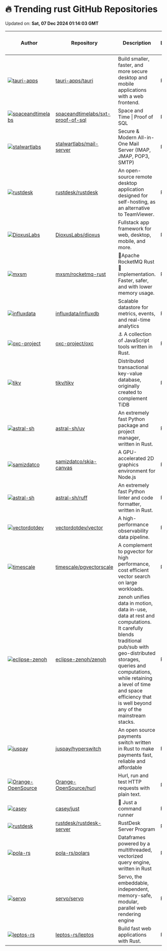 # 🔥 Trending rust GitHub Repositories

Updated on: **Sat, 07 Dec 2024 01:14:03 GMT**

| Author | Repository | Description | Language | ⭐ Total Stars | 🌟 Stars Today |
|--------|------------|-------------|----------|----------------|----------------|
| [![tauri-apps](https://avatars.githubusercontent.com/u/20051258?s=40&v=4)](https://github.com/tauri-apps) | [tauri-apps/tauri](https://github.com/tauri-apps/tauri) | Build smaller, faster, and more secure desktop and mobile applications with a web frontend. | Rust | 86112 | 63 |
| [![spaceandtimelabs](https://avatars.githubusercontent.com/u/7530828?s=40&v=4)](https://github.com/spaceandtimelabs) | [spaceandtimelabs/sxt-proof-of-sql](https://github.com/spaceandtimelabs/sxt-proof-of-sql) | Space and Time \| Proof of SQL | Rust | 3145 | 137 |
| [![stalwartlabs](https://avatars.githubusercontent.com/u/11444311?s=40&v=4)](https://github.com/stalwartlabs) | [stalwartlabs/mail-server](https://github.com/stalwartlabs/mail-server) | Secure & Modern All-in-One Mail Server (IMAP, JMAP, POP3, SMTP) | Rust | 5471 | 37 |
| [![rustdesk](https://avatars.githubusercontent.com/u/71636191?s=40&v=4)](https://github.com/rustdesk) | [rustdesk/rustdesk](https://github.com/rustdesk/rustdesk) | An open-source remote desktop application designed for self-hosting, as an alternative to TeamViewer. | Rust | 77184 | 75 |
| [![DioxusLabs](https://avatars.githubusercontent.com/u/10237910?s=40&v=4)](https://github.com/DioxusLabs) | [DioxusLabs/dioxus](https://github.com/DioxusLabs/dioxus) | Fullstack app framework for web, desktop, mobile, and more. | Rust | 21736 | 18 |
| [![mxsm](https://avatars.githubusercontent.com/u/15797831?s=40&v=4)](https://github.com/mxsm) | [mxsm/rocketmq-rust](https://github.com/mxsm/rocketmq-rust) | 🚀Apache RocketMQ Rust🦀 implementation. Faster, safer, and with lower memory usage. | Rust | 739 | 3 |
| [![influxdata](https://avatars.githubusercontent.com/in/29196?s=40&v=4)](https://github.com/influxdata) | [influxdata/influxdb](https://github.com/influxdata/influxdb) | Scalable datastore for metrics, events, and real-time analytics | Rust | 29091 | 4 |
| [![oxc-project](https://avatars.githubusercontent.com/u/1430279?s=40&v=4)](https://github.com/oxc-project) | [oxc-project/oxc](https://github.com/oxc-project/oxc) | ⚓ A collection of JavaScript tools written in Rust. | Rust | 12675 | 21 |
| [![tikv](https://avatars.githubusercontent.com/u/1701473?s=40&v=4)](https://github.com/tikv) | [tikv/tikv](https://github.com/tikv/tikv) | Distributed transactional key-value database, originally created to complement TiDB | Rust | 15362 | 8 |
| [![astral-sh](https://avatars.githubusercontent.com/u/1309177?s=40&v=4)](https://github.com/astral-sh) | [astral-sh/uv](https://github.com/astral-sh/uv) | An extremely fast Python package and project manager, written in Rust. | Rust | 28707 | 113 |
| [![samizdatco](https://avatars.githubusercontent.com/u/469523?s=40&v=4)](https://github.com/samizdatco) | [samizdatco/skia-canvas](https://github.com/samizdatco/skia-canvas) | A GPU-accelerated 2D graphics environment for Node.js | Rust | 2070 | 36 |
| [![astral-sh](https://avatars.githubusercontent.com/u/1309177?s=40&v=4)](https://github.com/astral-sh) | [astral-sh/ruff](https://github.com/astral-sh/ruff) | An extremely fast Python linter and code formatter, written in Rust. | Rust | 33447 | 30 |
| [![vectordotdev](https://avatars.githubusercontent.com/in/29110?s=40&v=4)](https://github.com/vectordotdev) | [vectordotdev/vector](https://github.com/vectordotdev/vector) | A high-performance observability data pipeline. | Rust | 18333 | 22 |
| [![timescale](https://avatars.githubusercontent.com/u/112245?s=40&v=4)](https://github.com/timescale) | [timescale/pgvectorscale](https://github.com/timescale/pgvectorscale) | A complement to pgvector for high performance, cost efficient vector search on large workloads. | Rust | 1410 | 21 |
| [![eclipse-zenoh](https://avatars.githubusercontent.com/u/3995219?s=40&v=4)](https://github.com/eclipse-zenoh) | [eclipse-zenoh/zenoh](https://github.com/eclipse-zenoh/zenoh) | zenoh unifies data in motion, data in-use, data at rest and computations. It carefully blends traditional pub/sub with geo-distributed storages, queries and computations, while retaining a level of time and space efficiency that is well beyond any of the mainstream stacks. | Rust | 1534 | 5 |
| [![juspay](https://avatars.githubusercontent.com/in/411175?s=40&v=4)](https://github.com/juspay) | [juspay/hyperswitch](https://github.com/juspay/hyperswitch) | An open source payments switch written in Rust to make payments fast, reliable and affordable | Rust | 12679 | 7 |
| [![Orange-OpenSource](https://avatars.githubusercontent.com/u/16323814?s=40&v=4)](https://github.com/Orange-OpenSource) | [Orange-OpenSource/hurl](https://github.com/Orange-OpenSource/hurl) | Hurl, run and test HTTP requests with plain text. | Rust | 13259 | 10 |
| [![casey](https://avatars.githubusercontent.com/u/1945?s=40&v=4)](https://github.com/casey) | [casey/just](https://github.com/casey/just) | 🤖 Just a command runner | Rust | 21911 | 26 |
| [![rustdesk](https://avatars.githubusercontent.com/u/71636191?s=40&v=4)](https://github.com/rustdesk) | [rustdesk/rustdesk-server](https://github.com/rustdesk/rustdesk-server) | RustDesk Server Program | Rust | 6887 | 7 |
| [![pola-rs](https://avatars.githubusercontent.com/u/3023000?s=40&v=4)](https://github.com/pola-rs) | [pola-rs/polars](https://github.com/pola-rs/polars) | Dataframes powered by a multithreaded, vectorized query engine, written in Rust | Rust | 30765 | 26 |
| [![servo](https://avatars.githubusercontent.com/u/1323194?s=40&v=4)](https://github.com/servo) | [servo/servo](https://github.com/servo/servo) | Servo, the embeddable, independent, memory-safe, modular, parallel web rendering engine | Rust | 28629 | 12 |
| [![leptos-rs](https://avatars.githubusercontent.com/u/286622?s=40&v=4)](https://github.com/leptos-rs) | [leptos-rs/leptos](https://github.com/leptos-rs/leptos) | Build fast web applications with Rust. | Rust | 16920 | 32 |
